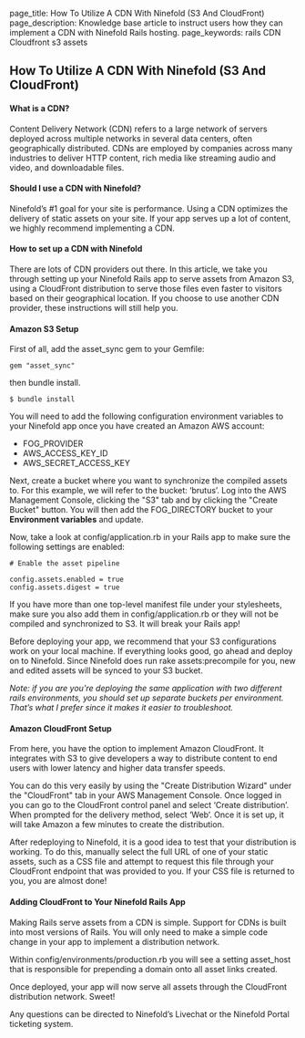 page_title: How To Utilize A CDN With Ninefold (S3 And CloudFront)
page_description: Knowledge base article to instruct users how they can implement a CDN with Ninefold Rails hosting. 
page_keywords: rails CDN Cloudfront s3 assets 

## How To Utilize A CDN With Ninefold (S3 And CloudFront)

#### What is a CDN?

Content Delivery Network (CDN) refers to a large network of servers deployed across multiple networks in several data centers, often geographically distributed. CDNs are employed by companies across many industries to deliver HTTP content, rich media like streaming audio and video, and downloadable files.

#### Should I use a CDN with Ninefold?

Ninefold’s #1 goal for your site is performance. Using a CDN optimizes the delivery of static assets on your site. If your app serves up a lot of content, we highly recommend implementing a CDN.

#### How to set up a CDN with Ninefold

There are lots of CDN providers out there. In this article, we take you through setting up your Ninefold Rails app to serve assets from Amazon S3, using a CloudFront distribution to serve those files even faster to visitors based on their geographical location. If you choose to use another CDN provider, these instructions will still help you.

#### Amazon S3 Setup

First of all, add the asset_sync gem to your Gemfile:

	gem "asset_sync"

then bundle install.

	$ bundle install

You will need to add the following configuration environment variables to your Ninefold app once you have created an Amazon AWS account:

* FOG_PROVIDER
* AWS_ACCESS_KEY_ID
* AWS_SECRET_ACCESS_KEY

Next, create a bucket where you want to synchronize the compiled assets to. For this example, we will refer to the bucket: ‘brutus’. Log into the AWS Management Console, clicking the "S3" tab and by clicking the "Create Bucket" button. You will then add the FOG_DIRECTORY bucket to your __Environment variables__ and update.

Now, take a look at config/application.rb in your Rails app to make sure the following settings are enabled:

	# Enable the asset pipeline

	config.assets.enabled = true
	config.assets.digest = true

If you have more than one top-level manifest file under your stylesheets, make sure you also add them in config/application.rb or they will not be compiled and synchronized to S3. It will break your Rails app!

Before deploying your app, we recommend that your S3 configurations work on your local machine. If everything looks good, go ahead and deploy on to Ninefold. Since Ninefold does run rake assets:precompile for you, new and edited assets will be synced to your S3 bucket.

_Note: if you are you're deploying the same application with two different rails environments, you should set up separate buckets per environment. That’s what I prefer since it makes it easier to troubleshoot._

#### Amazon CloudFront Setup

From here, you have the option to implement Amazon CloudFront. It integrates with S3 to give developers a way to distribute content to end users with lower latency and higher data transfer speeds.

You can do this very easily by using the "Create Distribution Wizard" under the "CloudFront" tab in your AWS Management Console. Once logged in you can go to the CloudFront control panel and select ‘Create distribution’. When prompted for the delivery method, select ‘Web’. Once it is set up, it will take Amazon a few minutes to create the distribution.

After redeploying to Ninefold, it is a good idea to test that your distribution is working. To do this, manually select the full URL of one of your static assets, such as a CSS file and attempt to request this file through your CloudFront endpoint that was provided to you. If your CSS file is returned to you, you are almost done!

#### Adding CloudFront to Your Ninefold Rails App

Making Rails serve assets from a CDN is simple. Support for CDNs is built into most versions of Rails. You will only need to make a simple code change in your app to implement a distribution network.

Within config/environments/production.rb you will see a setting asset_host that is responsible for prepending a domain onto all asset links created.

Once deployed, your app will now serve all assets through the CloudFront distribution network. Sweet!

Any questions can be directed to Ninefold’s Livechat or the Ninefold Portal ticketing system.

